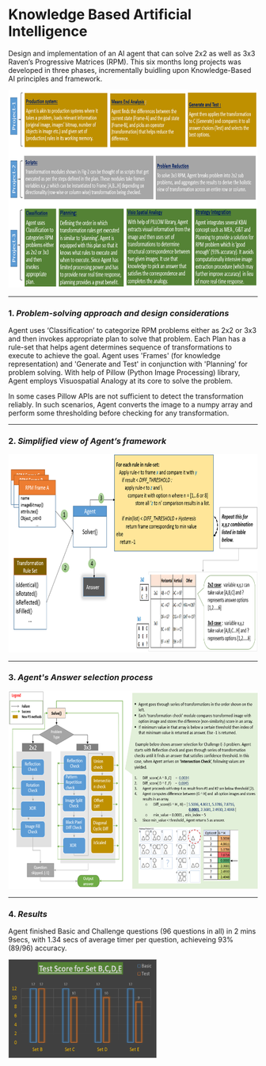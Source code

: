 # Knowledge Based Artificial Intelligence

Design and implementation of an AI agent that can solve 2x2 as well as 3x3 Raven’s Progressive Matrices (RPM).
This six months long projects was developed in three phases, incrementally buidling upon Knowledge-Based AI principles and framework. 

<img src="https://github.com/ach39/KnowledgeBased-AI/blob/master/imgs/framework.png" height="400" width="730">

----

### 1. _Problem-solving approach and design considerations_

Agent uses ‘Classification’ to categorize RPM problems either as 2x2 or 3x3 and then invokes appropriate plan to solve that problem. Each Plan has a rule-set that helps agent determines sequence of transformations to execute to achieve the goal. Agent uses 'Frames' (for knowledge representation) and 'Generate and Test' in conjunction with 'Planning' for problem solving. With help of Pillow (Python Image Processing) library, Agent employs Visuospatial Analogy at its core to solve the problem.

In some cases Pillow APIs are not sufficient to detect the transformation reliably. In such scenarios, Agent converts the image to a numpy array and perform some thresholding before checking for any transformation.

----

### 2. _Simplified view of Agent’s framework_

<img src="https://github.com/ach39/KnowledgeBased-AI/blob/master/imgs/Agent's%20framework.png" height="400" width="700">

----
### 3. _Agent's Answer selection process_

<img src="https://github.com/ach39/KnowledgeBased-AI/blob/master/imgs/answer_selection.png" height="400" width="800">

----

### 4. _Results_   
Agent finished Basic and Challenge questions (96 questions in all) in 2 mins 9secs, with 1.34 secs of average timer per question, achieveing 93% (89/96) accuracy. 

<img src="https://github.com/ach39/KnowledgeBased-AI/blob/master/imgs/results.png" height="200" width="300">
